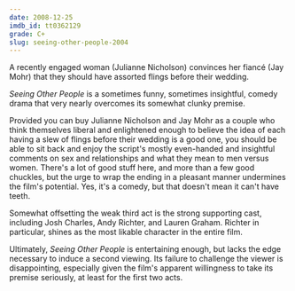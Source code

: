 ```yaml
---
date: 2008-12-25
imdb_id: tt0362129
grade: C+
slug: seeing-other-people-2004
---
```


A recently engaged woman (Julianne Nicholson) convinces her fiancé (Jay Mohr) that they should have assorted flings before their wedding.

_Seeing Other People_ is a sometimes funny, sometimes insightful, comedy drama that very nearly overcomes its somewhat clunky premise.

Provided you can buy Julianne Nicholson and Jay Mohr as a couple who think themselves liberal and enlightened enough to believe the idea of each having a slew of flings before their wedding is a good one, you should be able to sit back and enjoy the script's mostly even-handed and insightful comments on sex and relationships and what they mean to men versus women. There's a lot of good stuff here, and more than a few good chuckles, but the urge to wrap the ending in a pleasant manner undermines the film's potential. Yes, it's a comedy, but that doesn't mean it can't have teeth.

Somewhat offsetting the weak third act is the strong supporting cast, including Josh Charles, Andy Richter, and Lauren Graham. Richter in particular, shines as the most likable character in the entire film.

Ultimately, _Seeing Other People_ is entertaining enough, but lacks the edge necessary to induce a second viewing. Its failure to challenge the viewer is disappointing, especially given the film's apparent willingness to take its premise seriously, at least for the first two acts.
